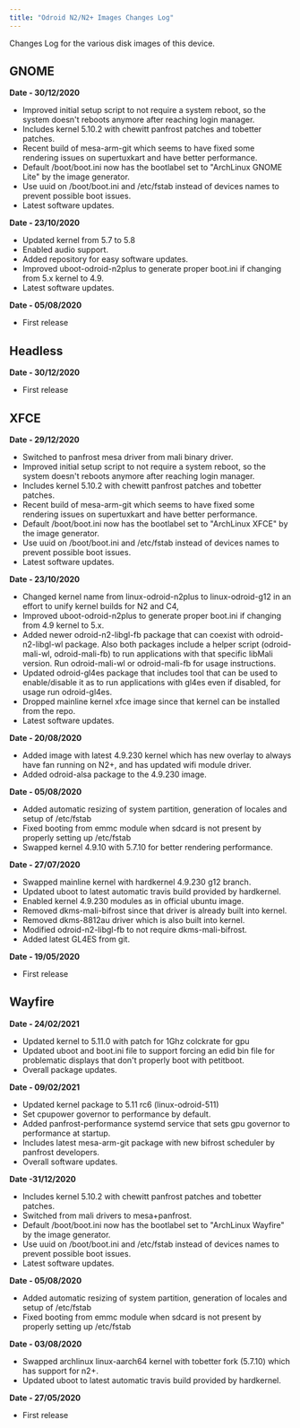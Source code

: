 ```yaml
---
title: "Odroid N2/N2+ Images Changes Log"
---
```

Changes Log for the various disk images of this device.

## GNOME

**Date - 30/12/2020**
* Improved initial setup script to not require a system reboot, so the system
  doesn't reboots anymore after reaching login manager.
* Includes kernel 5.10.2 with chewitt panfrost patches and tobetter patches.
* Recent build of mesa-arm-git which seems to have fixed some rendering issues
  on supertuxkart and have better performance.
* Default /boot/boot.ini now has the bootlabel set to "ArchLinux GNOME Lite"
  by the image generator.
* Use uuid on /boot/boot.ini and /etc/fstab instead of devices names to prevent
  possible boot issues.
* Latest software updates.

**Date - 23/10/2020**
* Updated kernel from 5.7 to 5.8
* Enabled audio support.
* Added repository for easy software updates.
* Improved uboot-odroid-n2plus to generate proper boot.ini if changing from
  5.x kernel to 4.9.
* Latest software updates.

**Date - 05/08/2020**
* First release

## Headless

**Date - 30/12/2020**
* First release

## XFCE

**Date - 29/12/2020**
* Switched to panfrost mesa driver from mali binary driver.
* Improved initial setup script to not require a system reboot, so the
  system doesn't reboots anymore after reaching login manager.
* Includes kernel 5.10.2 with chewitt panfrost patches and tobetter patches.
* Recent build of mesa-arm-git which seems to have fixed some rendering
  issues on supertuxkart and have better performance.
* Default /boot/boot.ini now has the bootlabel set to "ArchLinux XFCE" by
  the image generator.
* Use uuid on /boot/boot.ini and /etc/fstab instead of devices names to
  prevent possible boot issues.
* Latest software updates.

**Date - 23/10/2020**
* Changed kernel name from linux-odroid-n2plus to linux-odroid-g12 in an effort
  to unify kernel builds for N2 and C4,
* Improved uboot-odroid-n2plus to generate proper boot.ini if changing from
  4.9 kernel to 5.x.
* Added newer odroid-n2-libgl-fb package that can coexist with
  odroid-n2-libgl-wl package. Also both packages include a helper script
  (odroid-mali-wl, odroid-mali-fb) to run applications with that specific
  libMali version. Run odroid-mali-wl or odroid-mali-fb for usage instructions.
* Updated odroid-gl4es package that includes tool that can be used to
  enable/disable it as to run applications with gl4es even if disabled,
  for usage run odroid-gl4es.
* Dropped mainline kernel xfce image since that kernel can be installed from
  the repo.
* Latest software updates.

**Date - 20/08/2020**
* Added image with latest 4.9.230 kernel which has new overlay to always
  have fan running on N2+, and has updated wifi module driver.
* Added odroid-alsa package to the 4.9.230 image.

**Date - 05/08/2020**
* Added automatic resizing of system partition, generation of locales and
  setup of /etc/fstab
* Fixed booting from emmc module when sdcard is not present by properly
  setting up /etc/fstab
* Swapped kernel 4.9.10 with 5.7.10 for better rendering performance.

**Date - 27/07/2020**
* Swapped mainline kernel with hardkernel 4.9.230 g12 branch.
* Updated uboot to latest automatic travis build provided by hardkernel.
* Enabled kernel 4.9.230 modules as in official ubuntu image.
* Removed dkms-mali-bifrost since that driver is already built into kernel.
* Removed dkms-8812au driver which is also built into kernel.
* Modified odroid-n2-libgl-fb to not require dkms-mali-bifrost.
* Added latest GL4ES from git.

**Date - 19/05/2020**
* First release

## Wayfire

**Date - 24/02/2021**
* Updated kernel to 5.11.0 with patch for 1Ghz colckrate for gpu
* Updated uboot and boot.ini file to support forcing an edid bin file for problematic displays that don't properly boot with petitboot.
* Overall package updates.

**Date - 09/02/2021**
* Updated kernel package to 5.11 rc6 (linux-odroid-511)
* Set cpupower governor to performance by default.
* Added panfrost-performance systemd service that sets gpu governor to performance at startup.
* Includes latest mesa-arm-git package with new bifrost scheduler by panfrost developers.
* Overall software updates.

**Date -31/12/2020**
* Includes kernel 5.10.2 with chewitt panfrost patches and tobetter patches.
* Switched from mali drivers to mesa+panfrost.
* Default /boot/boot.ini now has the bootlabel set to "ArchLinux Wayfire" by the image generator.
* Use uuid on /boot/boot.ini and /etc/fstab instead of devices names to prevent possible boot issues.
* Latest software updates.

**Date - 05/08/2020**
* Added automatic resizing of system partition, generation of locales and setup of /etc/fstab
* Fixed booting from emmc module when sdcard is not present by properly setting up /etc/fstab

**Date - 03/08/2020**
* Swapped archlinux linux-aarch64 kernel with tobetter fork (5.7.10) which has support for n2+.
* Updated uboot to latest automatic travis build provided by hardkernel.

**Date - 27/05/2020**
* First release
